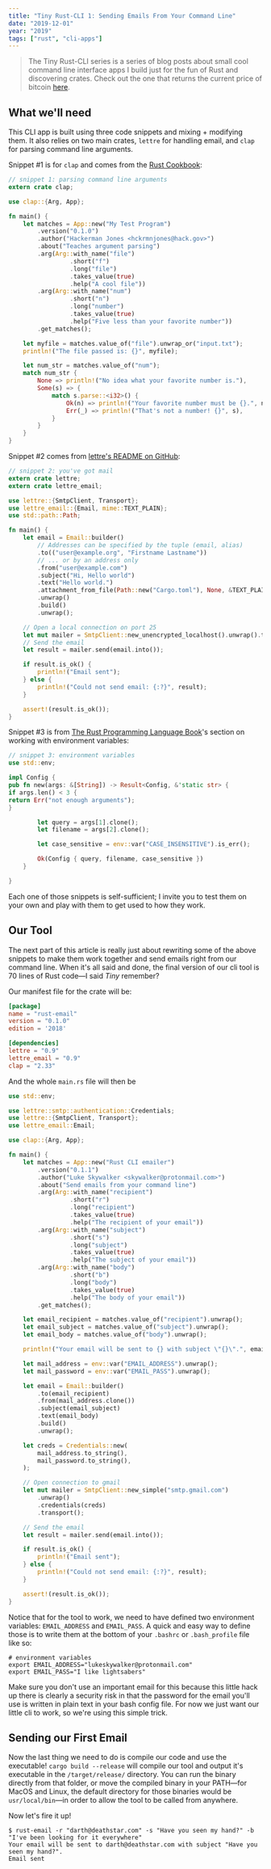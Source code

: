 ```yaml
---
title: "Tiny Rust-CLI 1: Sending Emails From Your Command Line"
date: "2019-12-01"
year: "2019"
tags: ["rust", "cli-apps"]
---
```


> The Tiny Rust-CLI series is a series of blog posts about small cool command line interface apps I build just for the fun of Rust and discovering crates. Check out the one that returns the current price of bitcoin [here](#).

## What we'll need

This CLI app is built using three code snippets and mixing + modifying them. It also relies on two main crates, `lettre` for handling email, and `clap` for parsing command line arguments.

Snippet #1 is for `clap` and comes from the [Rust Cookbook](https://rust-lang-nursery.github.io/rust-cookbook/cli/arguments.html):

```rust
// snippet 1: parsing command line arguments
extern crate clap;

use clap::{Arg, App};

fn main() {
    let matches = App::new("My Test Program")
        .version("0.1.0")
        .author("Hackerman Jones <hckrmnjones@hack.gov>")
        .about("Teaches argument parsing")
        .arg(Arg::with_name("file")
                 .short("f")
                 .long("file")
                 .takes_value(true)
                 .help("A cool file"))
        .arg(Arg::with_name("num")
                 .short("n")
                 .long("number")
                 .takes_value(true)
                 .help("Five less than your favorite number"))
        .get_matches();

    let myfile = matches.value_of("file").unwrap_or("input.txt");
    println!("The file passed is: {}", myfile);

    let num_str = matches.value_of("num");
    match num_str {
        None => println!("No idea what your favorite number is."),
        Some(s) => {
            match s.parse::<i32>() {
                Ok(n) => println!("Your favorite number must be {}.", n + 5),
                Err(_) => println!("That's not a number! {}", s),
            }
        }
    }
}
```

Snippet #2 comes from [lettre's README on GitHub]():

```rust
// snippet 2: you've got mail
extern crate lettre;
extern crate lettre_email;

use lettre::{SmtpClient, Transport};
use lettre_email::{Email, mime::TEXT_PLAIN};
use std::path::Path;

fn main() {
    let email = Email::builder()
        // Addresses can be specified by the tuple (email, alias)
        .to(("user@example.org", "Firstname Lastname"))
        // ... or by an address only
        .from("user@example.com")
        .subject("Hi, Hello world")
        .text("Hello world.")
        .attachment_from_file(Path::new("Cargo.toml"), None, &TEXT_PLAIN)
        .unwrap()
        .build()
        .unwrap();

    // Open a local connection on port 25
    let mut mailer = SmtpClient::new_unencrypted_localhost().unwrap().transport();
    // Send the email
    let result = mailer.send(email.into());

    if result.is_ok() {
        println!("Email sent");
    } else {
        println!("Could not send email: {:?}", result);
    }

    assert!(result.is_ok());
}
```

Snippet #3 is from [The Rust Programming Language Book](https://doc.rust-lang.org/book/ch12-05-working-with-environment-variables.html)'s section on working with environment variables:

```rust
// snippet 3: environment variables
use std::env;

impl Config {
pub fn new(args: &[String]) -> Result<Config, &'static str> {
if args.len() < 3 {
return Err("not enough arguments");
}

        let query = args[1].clone();
        let filename = args[2].clone();

        let case_sensitive = env::var("CASE_INSENSITIVE").is_err();

        Ok(Config { query, filename, case_sensitive })
    }

}

```

Each one of those snippets is self-sufficient; I invite you to test them on your own and play with them to get used to how they work.

## Our Tool

The next part of this article is really just about rewriting some of the above snippets to make them work together and send emails right from our command line. When it's all said and done, the final version of our cli tool is 70 lines of Rust code—I said _Tiny_ remember?

Our manifest file for the crate will be:

```toml
[package]
name = "rust-email"
version = "0.1.0"
edition = '2018'

[dependencies]
lettre = "0.9"
lettre_email = "0.9"
clap = "2.33"
```

And the whole `main.rs` file will then be

```rust
use std::env;

use lettre::smtp::authentication::Credentials;
use lettre::{SmtpClient, Transport};
use lettre_email::Email;

use clap::{Arg, App};

fn main() {
    let matches = App::new("Rust CLI emailer")
        .version("0.1.1")
        .author("Luke Skywalker <skywalker@protonmail.com>")
        .about("Send emails from your command line")
        .arg(Arg::with_name("recipient")
                 .short("r")
                 .long("recipient")
                 .takes_value(true)
                 .help("The recipient of your email"))
        .arg(Arg::with_name("subject")
                 .short("s")
                 .long("subject")
                 .takes_value(true)
                 .help("The subject of your email"))
        .arg(Arg::with_name("body")
                 .short("b")
                 .long("body")
                 .takes_value(true)
                 .help("The body of your email"))
        .get_matches();

    let email_recipient = matches.value_of("recipient").unwrap();
    let email_subject = matches.value_of("subject").unwrap();
    let email_body = matches.value_of("body").unwrap();

    println!("Your email will be sent to {} with subject \"{}\".", email_recipient, email_subject);

    let mail_address = env::var("EMAIL_ADDRESS").unwrap();
    let mail_password = env::var("EMAIL_PASS").unwrap();

    let email = Email::builder()
        .to(email_recipient)
        .from(mail_address.clone())
        .subject(email_subject)
        .text(email_body)
        .build()
        .unwrap();

    let creds = Credentials::new(
        mail_address.to_string(),
        mail_password.to_string(),
    );

    // Open connection to gmail
    let mut mailer = SmtpClient::new_simple("smtp.gmail.com")
        .unwrap()
        .credentials(creds)
        .transport();

    // Send the email
    let result = mailer.send(email.into());

    if result.is_ok() {
        println!("Email sent");
    } else {
        println!("Could not send email: {:?}", result);
    }

    assert!(result.is_ok());
}
```

Notice that for the tool to work, we need to have defined two environment variables: `EMAIL_ADDRESS` and `EMAIL_PASS`. A quick and easy way to define those is to write them at the bottom of your `.bashrc` or `.bash_profile` file like so:

```shell
# environment variables
export EMAIL_ADDRESS="lukeskywalker@protonmail.com"
export EMAIL_PASS="I like lightsabers"
```

Make sure you don't use an important email for this because this little hack up there is clearly a security risk in that the password for the email you'll use is written in plain text in your bash config file. For now we just want our little cli to work, so we're using this simple trick.

## Sending our First Email

Now the last thing we need to do is compile our code and use the executable! `cargo build --release` will compile our tool and output it's executable in the `/target/release/` directory. You can run the binary directly from that folder, or move the compiled binary in your PATH—for MacOS and Linux, the default directory for those binaries would be `usr/local/bin`—in order to allow the tool to be called from anywhere.

Now let's fire it up!

```shell
$ rust-email -r "darth@deathstar.com" -s "Have you seen my hand?" -b "I've been looking for it everywhere"
Your email will be sent to darth@deathstar.com with subject "Have you seen my hand?".
Email sent
```
